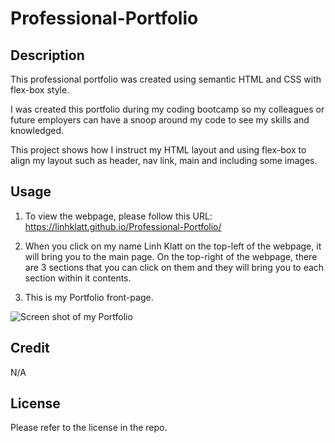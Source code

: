 # Professional-Portfolio

## Description

This professional portfolio was created using semantic HTML and CSS with flex-box style.

I was created this portfolio during my coding bootcamp so my colleagues or future employers can have a snoop around my code to see my skills and knowledged.

This project shows how I instruct my HTML layout and using flex-box to align my layout such as header, nav link, main and including some images.

## Usage

1. To view the webpage, please follow this URL: https://linhklatt.github.io/Professional-Portfolio/

2. When you click on my name Linh Klatt on the top-left of the webpage, it will bring you to the main page. On the top-right of the webpage, there are 3 sections that you can click on them and they will bring you to each section within it contents.

3. This is my Portfolio front-page.

![Screen shot of my Portfolio](./Assets/images/Untitled_%20Oct%208%2C%202022%204_56%20PM.gif)

## Credit

N/A

## License

Please refer to the license in the repo.
